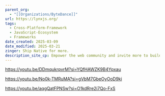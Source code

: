 ```yaml
---
parent_org:
  - "[[Organizations/ByteDance]]"
url: https://lynxjs.org/
tags:
  - Cross-Platform-Framework
  - JavaScript-Ecosystem
  - Frameworks
date_created: 2025-03-09
date_modified: 2025-03-21
zinger: Ship Native for more.
description_site_cp: Empower the web community and invite more to build across platforms
---
```



https://youtu.be/DDmqukrpvrM?si=YQfHAWZK9B4Ypxau

https://youtu.be/No0k-TMRuMA?si=gVbM7GbeOyOoD9ki

https://youtu.be/aqgQatFPNSw?si=O1kdRre2i7Qo-FxS